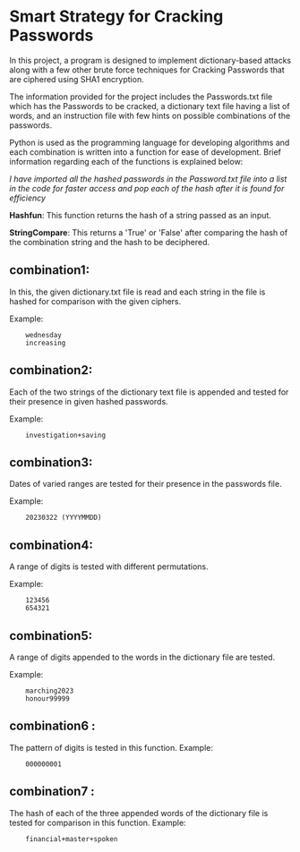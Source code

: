 
# Smart Strategy for Cracking Passwords

In this project, a program is designed to implement dictionary-based attacks along with a few other brute force techniques for Cracking Passwords that are ciphered using SHA1 encryption.

The information provided for the project includes the Passwords.txt file which has the Passwords to be cracked, a dictionary text file having a list of words, and an instruction file with few hints on possible combinations of the passwords. 

Python is used as the programming language for developing algorithms and each combination is written into a function for ease of development. Brief information regarding each of the functions is explained below:

_I have imported all the hashed passwords in the Password.txt file into a list in the code for faster access and pop each of the hash after it is found for efficiency_ 

**Hashfun**:  This function returns the hash of a string passed as an input.

**StringCompare**: This returns a 'True' or 'False' after comparing the hash of the combination string and the hash to be deciphered.

## **combination1**: 
In this, the given dictionary.txt file is read and each string in the file is hashed for comparison with the given ciphers.

Example: 
        
        wednesday
        increasing

## **combination2**: 
Each of the two strings of the dictionary text file is appended and tested for their presence in given hashed passwords.

Example: 
        
        investigation+saving
## **combination3**: 
Dates of varied ranges are tested for their presence in the passwords file.

Example: 
        
        20230322 (YYYYMMDD)
## **combination4**: 
A range of digits is tested with different permutations.

Example: 

        123456
        654321
## **combination5**: 
A range of digits appended to the words in the dictionary file are tested.

Example: 
        
        marching2023
        honour99999 


## **combination6** : 
The pattern of digits is tested in this function.
Example:

        000000001

## **combination7** : 
The hash of each of the three appended words of the dictionary file is tested for comparison in this function.
Example:

        financial+master+spoken


